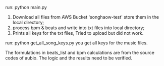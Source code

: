 run:
python main.py
1) Download all files from AWS Bucket 'songhaow-test' store them in the local directory; 
2) process bpm & beats and write into txt files into local directory;
3) Prints all keys for the txt files, Tried to upload but did not work.

run:
python get_all_song_keys.py
you get all keys for the music files.

The formulations in beats_list and bpm calculations are from the source codes of aubio. The logic and the results need to be verified. 
